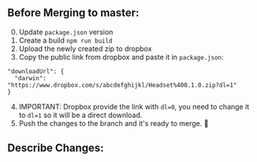 ## Before Merging to master:
0. Update `package.json` version
1. Create a build `npm run build`
2. Upload the newly created zip to dropbox
3. Copy the public link from dropbox and paste it in `package.json`:

  ```
  "downloadUrl": {
    "darwin": "https://www.dropbox.com/s/abcdefghijkl/Headset%400.1.0.zip?dl=1"
  }
  ```

4. IMPORTANT: Dropbox provide the link with `dl=0`, you need to change it to `dl=1` so it will be a direct download.
5. Push the changes to the branch and it's ready to merge. 🚀

## Describe Changes:
